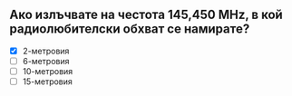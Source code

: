 ## Ако излъчвате на честота 145,450 MHz, в кой радиолюбителски обхват се намирате?

<!-- Верният отговор е отбелязан с [X] -->

- [X] 2-метровия
- [ ] 6-метровия
- [ ] 10-метровия
- [ ] 15-метровия
